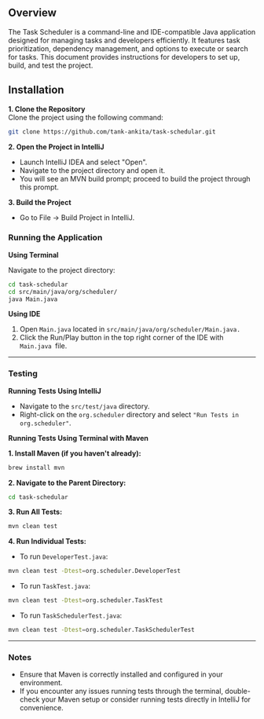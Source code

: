 ## Overview
The Task Scheduler is a command-line and IDE-compatible Java application designed for managing tasks and developers efficiently. It features task prioritization, dependency management, and options to execute or search for tasks. This document provides instructions for developers to set up, build, and test the project.

## Installation
**1. Clone the Repository**\
Clone the project using the following command:

``` bash 
git clone https://github.com/tank-ankita/task-schedular.git
```


**2. Open the Project in IntelliJ**

- Launch IntelliJ IDEA and select "Open".
- Navigate to the project directory and open it.
- You will see an MVN build prompt; proceed to build the project through this prompt.

**3. Build the Project**

- Go to File → Build Project in IntelliJ.

### Running the Application
**Using Terminal**

Navigate to the project directory:
``` bash 
cd task-schedular
cd src/main/java/org/scheduler/
java Main.java
```
**Using IDE**

1. Open `Main.java` located in `src/main/java/org/scheduler/Main.java.`
2. Click the Run/Play button in the top right corner of the IDE with `Main.java `file.

----------

### Testing
**Running Tests Using IntelliJ**

- Navigate to the `src/test/java` directory.
- Right-click on the `org.scheduler` directory and select `"Run Tests in org.scheduler"`.

**Running Tests Using Terminal with Maven**

**1. Install Maven (if you haven't already):**

``` bash 
brew install mvn
```

**2. Navigate to the Parent Directory:**
``` bash 
cd task-schedular
```

**3. Run All Tests:**

``` bash 
mvn clean test
```

**4. Run Individual Tests:**

- To run `DeveloperTest.java`:
``` bash 
mvn clean test -Dtest=org.scheduler.DeveloperTest
``` 

- To run `TaskTest.java`:
``` bash 
mvn clean test -Dtest=org.scheduler.TaskTest
```

- To run `TaskSchedulerTest.java`:
``` bash 
mvn clean test -Dtest=org.scheduler.TaskSchedulerTest
```

---------
### Notes

- Ensure that Maven is correctly installed and configured in your environment.
- If you encounter any issues running tests through the terminal, double-check your Maven setup or consider running tests directly in IntelliJ for convenience.
